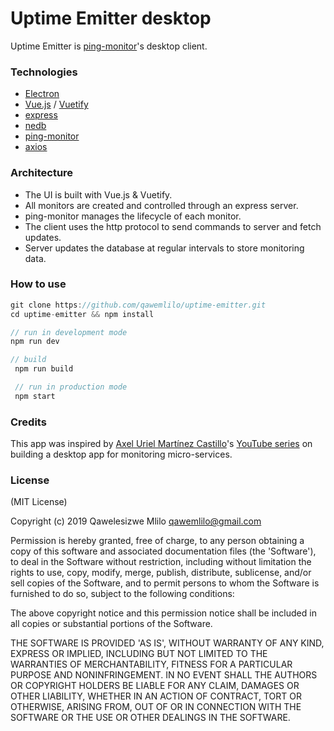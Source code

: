 # Uptime Emitter desktop

Uptime Emitter is [ping-monitor](https://github.com/qawemlilo/ping-monitor)'s desktop client.

### Technologies

  - [Electron](https://electronjs.org/)
  - [Vue.js](https://vuejs.org) / [Vuetify](https://vuetifyjs.com/en/)
  - [express](https://expressjs.com/)
  - [nedb](https://github.com/louischatriot/nedb)
  - [ping-monitor](https://github.com/qawemlilo/ping-monitor)
  - [axios](https://github.com/axios/axios)


### Architecture

  - The UI is built with Vue.js & Vuetify.
  - All monitors are created and controlled through an express server.
  - ping-monitor manages the lifecycle of each monitor.
  - The client uses the http protocol to send commands to server and fetch updates.  
  - Server updates the database at regular intervals to store monitoring data.


### How to use
```javascript
git clone https://github.com/qawemlilo/uptime-emitter.git
cd uptime-emitter && npm install

// run in development mode
npm run dev

// build
 npm run build

 // run in production mode
 npm start
```


### Credits

This app was inspired by [Axel Uriel Martínez Castillo](https://github.com/ackzell)'s [YouTube series](https://www.youtube.com/watch?v=dWGekDUJG1g&list=PLmJs3lfUmCdT9MyG60Oo6HM7xAn79vwZ0) on building a desktop app for monitoring micro-services.


### License

(MIT License)

Copyright (c) 2019 Qawelesizwe Mlilo <qawemlilo@gmail.com>

Permission is hereby granted, free of charge, to any person obtaining a copy of this software and associated documentation files (the 'Software'), to deal in the Software without restriction, including without limitation the rights to use, copy, modify, merge, publish, distribute, sublicense, and/or sell copies of the Software, and to permit persons to whom the Software is furnished to do so, subject to the following conditions:

The above copyright notice and this permission notice shall be included in all copies or substantial portions of the Software.

THE SOFTWARE IS PROVIDED 'AS IS', WITHOUT WARRANTY OF ANY KIND, EXPRESS OR IMPLIED, INCLUDING BUT NOT LIMITED TO THE WARRANTIES OF MERCHANTABILITY, FITNESS FOR A PARTICULAR PURPOSE AND NONINFRINGEMENT. IN NO EVENT SHALL THE AUTHORS OR COPYRIGHT HOLDERS BE LIABLE FOR ANY CLAIM, DAMAGES OR OTHER LIABILITY, WHETHER IN AN ACTION OF CONTRACT, TORT OR OTHERWISE, ARISING FROM, OUT OF OR IN CONNECTION WITH THE SOFTWARE OR THE USE OR OTHER DEALINGS IN THE SOFTWARE.
